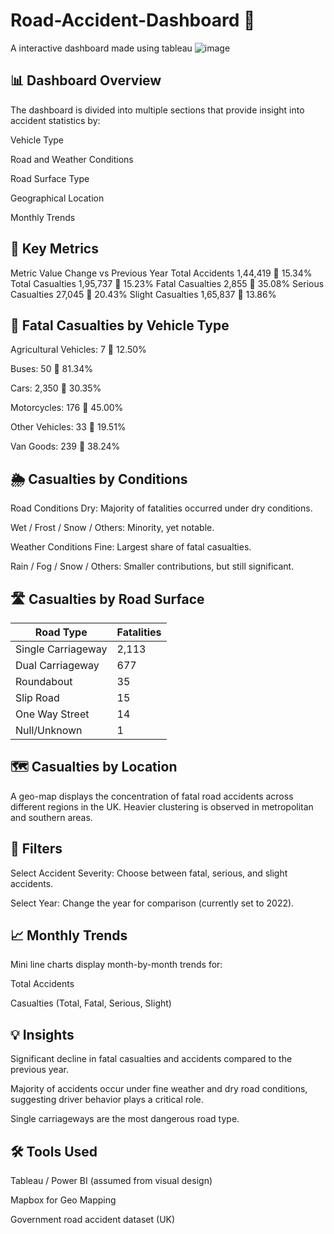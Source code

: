# Road-Accident-Dashboard 🚗
A interactive dashboard made using tableau
![image](https://github.com/user-attachments/assets/f7e8341d-6fea-4413-ac76-2f34a2486941)



## 📊 Dashboard Overview
The dashboard is divided into multiple sections that provide insight into accident statistics by:

Vehicle Type

Road and Weather Conditions

Road Surface Type

Geographical Location

Monthly Trends

## 📌 Key Metrics
Metric	Value	Change vs Previous Year
Total Accidents	1,44,419	🔻 15.34%
Total Casualties	1,95,737	🔻 15.23%
Fatal Casualties	2,855	🔻 35.08%
Serious Casualties	27,045	🔻 20.43%
Slight Casualties	1,65,837	🔻 13.86%
## 🚙 Fatal Casualties by Vehicle Type
Agricultural Vehicles: 7 🔻 12.50%

Buses: 50 🔻 81.34%

Cars: 2,350 🔻 30.35%

Motorcycles: 176 🔻 45.00%

Other Vehicles: 33 🔻 19.51%

Van Goods: 239 🔻 38.24%

## 🌦️ Casualties by Conditions
Road Conditions
Dry: Majority of fatalities occurred under dry conditions.

Wet / Frost / Snow / Others: Minority, yet notable.

Weather Conditions
Fine: Largest share of fatal casualties.

Rain / Fog / Snow / Others: Smaller contributions, but still significant.

## 🛣️ Casualties by Road Surface

| Road Type           | Fatalities |
|---------------------|------------|
| Single Carriageway  | 2,113      |
| Dual Carriageway    | 677        |
| Roundabout          | 35         |
| Slip Road           | 15         |
| One Way Street      | 14         |
| Null/Unknown        | 1          |
## 🗺️ Casualties by Location
A geo-map displays the concentration of fatal road accidents across different regions in the UK. Heavier clustering is observed in metropolitan and southern areas.

## 🎯 Filters
Select Accident Severity: Choose between fatal, serious, and slight accidents.

Select Year: Change the year for comparison (currently set to 2022).

## 📈 Monthly Trends
Mini line charts display month-by-month trends for:

Total Accidents

Casualties (Total, Fatal, Serious, Slight)

## 💡 Insights
Significant decline in fatal casualties and accidents compared to the previous year.

Majority of accidents occur under fine weather and dry road conditions, suggesting driver behavior plays a critical role.

Single carriageways are the most dangerous road type.

## 🛠️ Tools Used
Tableau / Power BI (assumed from visual design)

Mapbox for Geo Mapping

Government road accident dataset (UK)



